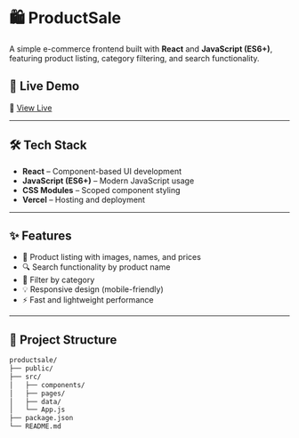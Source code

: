 # 🛍️ ProductSale

A simple e-commerce frontend built with **React** and **JavaScript (ES6+)**, featuring product listing, category filtering, and search functionality.

## 🚀 Live Demo

🔗 [View Live](https://productsale-gray.vercel.app)

---

## 🛠️ Tech Stack

- **React** – Component-based UI development  
- **JavaScript (ES6+)** – Modern JavaScript usage  
- **CSS Modules** – Scoped component styling  
- **Vercel** – Hosting and deployment  

---

## ✨ Features

- 🛒 Product listing with images, names, and prices  
- 🔍 Search functionality by product name  
- 📂 Filter by category  
- 💡 Responsive design (mobile-friendly)  
- ⚡ Fast and lightweight performance  

---

## 📁 Project Structure

```bash
productsale/
├── public/
├── src/
│   ├── components/
│   ├── pages/
│   ├── data/
│   └── App.js
├── package.json
└── README.md

